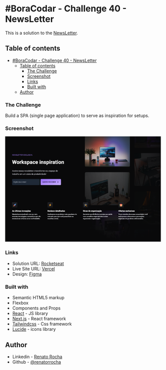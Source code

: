 # #BoraCodar - Challenge 40 - NewsLetter

This is a solution to the [NewsLetter](https://www.rocketseat.com.br/boracodar).
## Table of contents
- [#BoraCodar - Challenge 40 - NewsLetter](#boracodar---challenge-40---newsletter)
  - [Table of contents](#table-of-contents)
    - [The Challenge](#the-challenge)
    - [Screenshot](#screenshot)
    - [Links](#links)
    - [Built with](#built-with)
  - [Author](#author)

### The Challenge

Build a SPA (single page application) to serve as inspiration for setups.

### Screenshot

![Screenshot of the project](Screenshot.png)

### Links

- Solution URL: [Rocketseat](https://www.rocketseat.com.br/boracodar)
- Live Site URL: [Vercel](https://bora-codar-40-newsletter.vercel.app/)
- Design: [Figma](https://www.figma.com/community/file/1291394985565910709)

### Built with

- Semantic HTML5 markup
- Flexbox
- Components and Props
- [React](https://reactjs.org/) - JS library
- [Next.js](https://nextjs.org/docs) - React framework
- [Tailwindcss](https://tailwindcss.com/) - Css framework
- [Lucide](https://lucide.dev/) - icons library

## Author

- Linkedin - [Renato Rocha](https://www.linkedin.com/in/renato-rrodrigues/)
- Github - [@renatorrocha](https://github.com/renatorrocha)